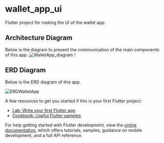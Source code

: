 # wallet_app_ui

Flutter project for making the UI of the wallet app.

## Architecture Diagram

Below is the diagram to present the communication of the main components of this app.
![WalletApp_diagram](https://github.com/AhnAne007/wallet_aap_ui_flutter/assets/89075855/f12612c8-56c6-4e30-b8b1-724d3ba7414e)
!

## ERD Diagram
Below is the ERD diagram of this app.

![ERDWalletApp](https://github.com/AhnAne007/wallet_aap_ui_flutter/assets/89075855/e8821673-208d-4c80-b975-9ae3f357932d)


A few resources to get you started if this is your first Flutter project:

- [Lab: Write your first Flutter app](https://docs.flutter.dev/get-started/codelab)
- [Cookbook: Useful Flutter samples](https://docs.flutter.dev/cookbook)

For help getting started with Flutter development, view the
[online documentation](https://docs.flutter.dev/), which offers tutorials,
samples, guidance on mobile development, and a full API reference.
